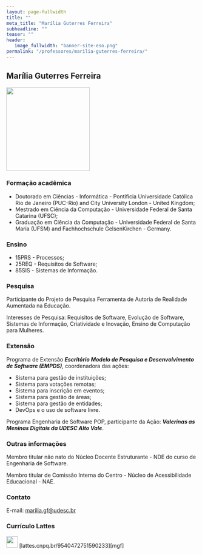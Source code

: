 ```yaml
---
layout: page-fullwidth
title: ""
meta_title: "Marília Guterres Ferreira"
subheadline: ""
teaser: ""
header:
   image_fullwidth: "banner-site-eso.png"
permalink: "/professores/marilia-guterres-ferreira/"
---
```


## **Marília Guterres Ferreira**

<img class="img-responsive" src="{{site.urlimg}}/professores/foto-professora-marilia.png" width="220"/>

### **Formação acadêmica**

- Doutorado em Ciências - Informática - Pontíficia Universidade Católica Rio de Janeiro (PUC-Rio) and City University London - United Kingdom;
- Mestrado em Ciência da Computação - Universidade Federal de Santa Catarina (UFSC);
- Graduação em Ciência da Computação - Universidade Federal de Santa Maria (UFSM) and Fachhochschule GelsenKirchen - Germany.

### **Ensino**

- 15PRS - Processos;
- 25REQ - Requisitos de Software;
- 85SIS - Sistemas de Informação.

### **Pesquisa**

Participante do Projeto de Pesquisa Ferramenta de Autoria de Realidade Aumentada na Educação.

Interesses de Pesquisa: Requisitos de Software, Evolução de Software, Sistemas de Informação, Criatividade e Inovação, Ensino de Computação para Mulheres.

### **Extensão**

Programa de Extensão ***Escritório Modelo de Pesquisa e Desenvolvimento de Software (EMPDS)***, coordenadora das ações:
- Sistema para gestão de instituições;
- Sistema para votações remotas;
- Sistema para inscrição em eventos;
- Sistema para gestão de áreas;
- Sistema para gestão de entidades;
- DevOps e o uso de software livre.

Programa Engenharia de Software POP, participante da Ação: ***Valerinas as Meninas Digitais da UDESC Alto Vale***.

### **Outras informações**

Membro titular não nato do Núcleo Docente Estruturante - NDE do curso de Engenharia de Software.

Membro titular de Comissão Interna do Centro - Núcleo de Acessibilidade Educacional - NAE.

### **Contato**

E-mail: marilia.gf@udesc.br

### **Currículo Lattes**

<img class="img-responsive" src="{{site.urlimg}}logo-lattes.png" width="30"/> 
[lattes.cnpq.br/9540472751590233][mgf]

[mgf]: https://lattes.cnpq.br/9540472751590233